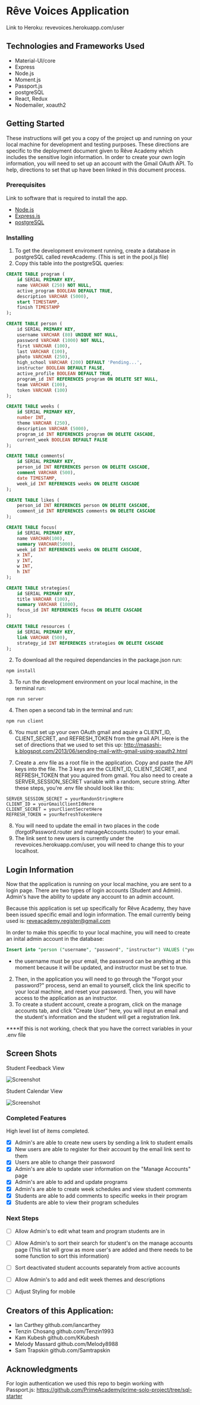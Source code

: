 # Rêve Voices Application

Link to Heroku: revevoices.herokuapp.com/user

## Technologies and Frameworks Used
* Material-UI/core
* Express
* Node.js
* Moment.js
* Passport.js
* postgreSQL
* React, Redux
* Nodemailer, xoauth2


## Getting Started

These instructions will get you a copy of the project up and running on your local machine for development and testing purposes. These directions are specific to the deployment document given to Rêve Academy which includes the sensitive login information. In order to create your own login information, you will need to set up an account with the Gmail OAuth API. To help, directions to set that up have been linked in this document process.

### Prerequisites

Link to software that is required to install the app.

- [Node.js](https://nodejs.org/en/)
- [Express.is](https://expressjs.com/)
- [postgreSQL](https://www.postgresql.org/download/)

### Installing

1. To get the development enviroment running, create a database in postgreSQL called reveAcademy. (This is set in the pool.js file)
1. Copy this table into the postgreSQL queries: 

```sql
CREATE TABLE program (
	id SERIAL PRIMARY KEY,
	name VARCHAR (250) NOT NULL,
	active_program BOOLEAN DEFAULT TRUE,
	description VARCHAR (5000),
	start TIMESTAMP,
	finish TIMESTAMP
);

CREATE TABLE person (
    id SERIAL PRIMARY KEY,
    username VARCHAR (80) UNIQUE NOT NULL,
    password VARCHAR (1000) NOT NULL,
    first VARCHAR (100),
    last VARCHAR (100),
    photo VARCHAR (250),
    high_school VARCHAR (200) DEFAULT 'Pending...',
    instructor BOOLEAN DEFAULT FALSE,
    active_profile BOOLEAN DEFAULT TRUE,
    program_id INT REFERENCES program ON DELETE SET NULL,
    team VARCHAR (100), 
	token VARCHAR (100)
);

CREATE TABLE weeks (
	id SERIAL PRIMARY KEY,
	number INT,
	theme VARCHAR (250),
	description VARCHAR (5000),
	program_id INT REFERENCES program ON DELETE CASCADE,
	current_week BOOLEAN DEFAULT FALSE
);

CREATE TABLE comments(
	id SERIAL PRIMARY KEY,
	person_id INT REFERENCES person ON DELETE CASCADE,
	comment VARCHAR (500),
	date TIMESTAMP,
	week_id INT REFERENCES weeks ON DELETE CASCADE
);

CREATE TABLE likes (
	person_id INT REFERENCES person ON DELETE CASCADE,
	comment_id INT REFERENCES comments ON DELETE CASCADE
);

CREATE TABLE focus(
	id SERIAL PRIMARY KEY,
	name VARCHAR(100),
	summary VARCHAR(5000),
	week_id INT REFERENCES weeks ON DELETE CASCADE,
	x INT,
	y INT,
	w INT,
	h INT
);

CREATE TABLE strategies(
	id SERIAL PRIMARY KEY,
	title VARCHAR (100),
	summary VARCHAR (1000),
	focus_id INT REFERENCES focus ON DELETE CASCADE
);

CREATE TABLE resources (
	id SERIAL PRIMARY KEY,
	link VARCHAR (500),
	strategy_id INT REFERENCES strategies ON DELETE CASCADE
);

```

2. To download all the required dependancies in the package.json run: 
```
npm install
```
3. To run the development environment on your local machine, in the terminal run: 
```
npm run server
```
4. Then open a second tab in the terminal and run: 
```
npm run client
```
6. You must set up your own OAuth gmail and aquire a CLIENT_ID, CLIENT_SECRET, and REFRESH_TOKEN from the gmail API. Here is the set of directions that we used to set this up: http://masashi-k.blogspot.com/2013/06/sending-mail-with-gmail-using-xoauth2.html

7. Create a .env file as a root file in the application. Copy and paste the API keys into the file. The 3 keys are the CLIENT_ID, CLIENT_SECRET, and REFRESH_TOKEN that you aquired from gmail. You also need to create a SERVER_SESSION_SECRET variable with a random, secure string. After these steps, you're .env file should look like this: 
```
SERVER_SESSION_SECRET = yourRandonStringHere
CLIENT_ID = yourGmailClientIdHere
CLIENT_SECRET = yourClientSecretHere
REFRESH_TOKEN = yourRefreshTokenHere
```
8. You will need to update the email in two places in the code (forgotPassword.router and manageAccounts.router) to your email. 
9. The link sent to new users is currently under the revevoices.herokuapp.com/user, you will need to change this to your localhost. 

## Login Information

Now that the application is running on your local machine, you are sent to a login page. There are two types of login accounts (Student and Admin). Admin's have the ability to update any account to an admin account. 

Because this application is set up specifically for Rêve Academy, they have been issued specific email and login information. The email currently being used is: reveacademy.register@gmail.com

In order to make this specific to your local machine, you will need to create an inital admin account in the database: 

```sql
Insert into "person ("username", "password", "instructor") VALUES ("yourEmail", "anyValue", "true")
```
- the username must be your email, the password can be anything at this moment because it will be updated, and instructor must be set to true. 

2. Then, in the application you will need to go through the "Forgot your password?" process, send an email to yourself, click the link specific to your local machine, and reset your password. Then, you will have access to the application as an instructor. 
3. To create a student account, create a program, click on the manage accounts tab, and click "Create User" here, you will input an email and the student's information and the student will get a registration link. 

****If this is not working, check that you have the correct variables in your .env file 

## Screen Shots


Student Feedback View 


![Screenshot](ScreenShotReveFeedback.png)

Student Calendar View


![Screenshot](ScreenShotReveSchedule.png)



### Completed Features

High level list of items completed.

- [x] Admin's are able to create new users by sending a link to student emails
- [x] New users are able to register for their account by the email link sent to them
- [x] Users are able to change their password
- [x] Admin's are able to update user information on the "Manage Accounts" page
- [x] Admin's are able to add and update programs 
- [x] Admin's are able to create week schedules and view student comments 
- [x] Students are able to add comments to specific weeks in their program 
- [x] Students are able to view their program schedules

### Next Steps
- [ ] Allow Admin's to edit what team and program students are in
- [ ] Allow Admin's to sort their search for student's on the manage accounts page (This list will grow as more user's are added and there needs to be some function to sort this information)
- [ ] Sort deactivated student accounts separately from active accounts
- [ ] Allow Admin's to add and edit week themes and descriptions
- [ ] Adjust Styling for mobile 



## Creators of this Application: 

* Ian Carthey github.com/iancarthey
* Tenzin Chosang github.com/Tenzin1993
* Kam Kubesh github.com/KKubesh
* Melody Massard github.com/Melody8988
* Sam Trapskin github.com/Samtrapskin

## Acknowledgments

For login authentication we used this repo to begin working with Passport.js:
https://github.com/PrimeAcademy/prime-solo-project/tree/sql-starter

